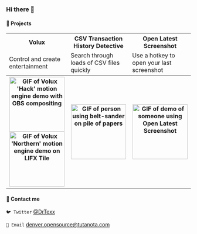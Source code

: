 ### Hi there 👋

#### 🤖 Projects

<table>
  <tr>
    <th>Volux</th>
    <th>CSV Transaction History Detective</th>
    <th>Open Latest Screenshot</th>
  </tr>
  <tr>
    <td>Control and create entertainment</td>
    <td>Search through loads of CSV files quickly</td>
    <td>Use a hotkey to open your last screenshot</td>
  </tr>
  <tr>
    <th>
      <a href="https://gitlab.com/volux/volux">
        <img src="https://i.imgur.com/08MaUYg.gif" alt="GIF of Volux 'Hack' motion engine demo with OBS compositing" width="150px">
      </a>
      <a href="https://gitlab.com/volux/volux">
        <img src="https://i.imgur.com/39QAfUc.gif" alt="GIF of Volux 'Northern' motion engine demo on LIFX Tile" width="150px">
      </a>
    </th>
    <th>
      <a href="https://gitlab.com/DrTexx/csv-transaction-history-detective">
        <img src="https://i.imgur.com/UQtyomQ.gif" alt="GIF of person using belt-sander on pile of papers" width="150px">
      </a>
    </th>
    <th>
      <a href="https://gitlab.com/DrTexx/open-latest-screenshot">
        <img src="https://i.imgur.com/vG64LH6.gif" alt="GIF of demo of someone using Open Latest Screenshot" width="150px">
      </a>
    </th>
  </tr>
</table>

#### 🌱 Contact me

`🐦 Twitter` [@DrTexx](https://twitter.com/DrTexx)

`📨 Email` [denver.opensource@tutanota.com](mailto:denver.opensource@tutanota.com)

<!--
**DrTexx/DrTexx** is a ✨ _special_ ✨ repository because its `README.md` (this file) appears on your GitHub profile.

Here are some ideas to get you started:

- 🔭 I’m currently working on ...
- 🌱 I’m currently learning ...
- 👯 I’m looking to collaborate on ...
- 🤔 I’m looking for help with ...
- 💬 Ask me about ...
- 📫 How to reach me: ...
- 😄 Pronouns: ...
- ⚡ Fun fact: ...
-->
